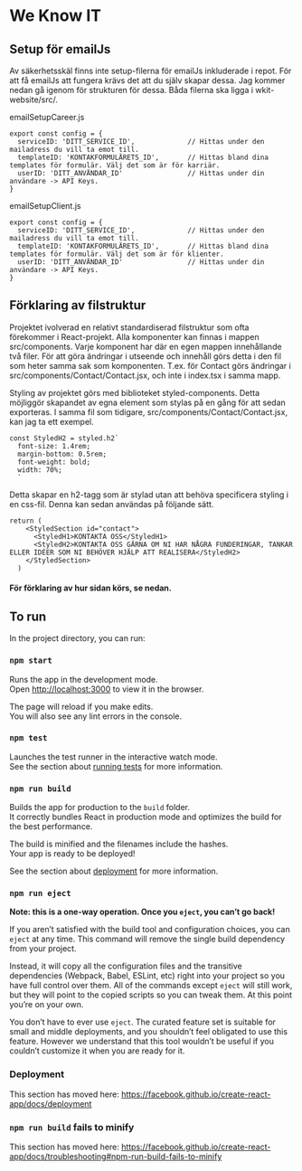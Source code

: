 # We Know IT 

## Setup för emailJs
Av säkerhetsskäl finns inte setup-filerna för emailJs inkluderade i repot. För att få emailJs att fungera krävs det att du själv skapar dessa. Jag kommer nedan gå igenom för strukturen för dessa. Båda filerna ska ligga i wkit-website/src/.

emailSetupCareer.js
```
export const config = {
  serviceID: 'DITT_SERVICE_ID',             // Hittas under den mailadress du vill ta emot till.
  templateID: 'KONTAKFORMULÄRETS_ID',       // Hittas bland dina templates för formulär. Välj det som är för karriär.
  userID: 'DITT_ANVÄNDAR_ID'                // Hittas under din användare -> API Keys.
}
```

emailSetupClient.js
```
export const config = {
  serviceID: 'DITT_SERVICE_ID',             // Hittas under den mailadress du vill ta emot till.
  templateID: 'KONTAKFORMULÄRETS_ID',       // Hittas bland dina templates för formulär. Välj det som är för klienter.
  userID: 'DITT_ANVÄNDAR_ID'                // Hittas under din användare -> API Keys.
}
```

## Förklaring av filstruktur
Projektet ivolverad en relativt standardiserad filstruktur som ofta förekommer i React-projekt. Alla komponenter kan finnas i mappen src/components. Varje komponent har där en egen mappen innehållande två filer. För att göra ändringar i utseende och innehåll görs detta i den fil som heter samma sak som komponenten. T.ex. för Contact görs ändringar i src/components/Contact/Contact.jsx, och inte i index.tsx i samma mapp.

Styling av projektet görs med biblioteket styled-components. Detta möjliggör skapandet av egna element som stylas på en gång för att sedan exporteras. I samma fil som tidigare, src/components/Contact/Contact.jsx, kan jag ta ett exempel.

```
const StyledH2 = styled.h2`
  font-size: 1.4rem;
  margin-bottom: 0.5rem;
  font-weight: bold;
  width: 70%;
  `
```
Detta skapar en h2-tagg som är stylad utan att behöva specificera styling i en css-fil. Denna kan sedan användas på följande sätt.

```
return (
    <StyledSection id="contact">
      <StyledH1>KONTAKTA OSS</StyledH1>
      <StyledH2>KONTAKTA OSS GÄRNA OM NI HAR NÅGRA FUNDERINGAR, TANKAR ELLER IDÉER SOM NI BEHÖVER HJÄLP ATT REALISERA</StyledH2>
    </StyledSection>
  )
```

#### För förklaring av hur sidan körs, se nedan.

## To run

In the project directory, you can run:

### `npm start`

Runs the app in the development mode.<br />
Open [http://localhost:3000](http://localhost:3000) to view it in the browser.

The page will reload if you make edits.<br />
You will also see any lint errors in the console.

### `npm test`

Launches the test runner in the interactive watch mode.<br />
See the section about [running tests](https://facebook.github.io/create-react-app/docs/running-tests) for more information.

### `npm run build`

Builds the app for production to the `build` folder.<br />
It correctly bundles React in production mode and optimizes the build for the best performance.

The build is minified and the filenames include the hashes.<br />
Your app is ready to be deployed!

See the section about [deployment](https://facebook.github.io/create-react-app/docs/deployment) for more information.

### `npm run eject`

**Note: this is a one-way operation. Once you `eject`, you can’t go back!**

If you aren’t satisfied with the build tool and configuration choices, you can `eject` at any time. This command will remove the single build dependency from your project.

Instead, it will copy all the configuration files and the transitive dependencies (Webpack, Babel, ESLint, etc) right into your project so you have full control over them. All of the commands except `eject` will still work, but they will point to the copied scripts so you can tweak them. At this point you’re on your own.

You don’t have to ever use `eject`. The curated feature set is suitable for small and middle deployments, and you shouldn’t feel obligated to use this feature. However we understand that this tool wouldn’t be useful if you couldn’t customize it when you are ready for it.

### Deployment

This section has moved here: https://facebook.github.io/create-react-app/docs/deployment

### `npm run build` fails to minify

This section has moved here: https://facebook.github.io/create-react-app/docs/troubleshooting#npm-run-build-fails-to-minify
